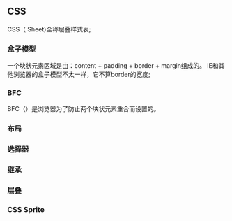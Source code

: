 ## CSS
CSS（      Sheet)全称层叠样式表;

### 盒子模型
一个块状元素区域是由：content + padding + border + margin组成的。
IE和其他浏览器的盒子模型不太一样，它不算border的宽度;

### BFC
BFC（）是浏览器为了防止两个块状元素重合而设置的。

### 布局


### 选择器

### 继承

### 层叠

### CSS Sprite